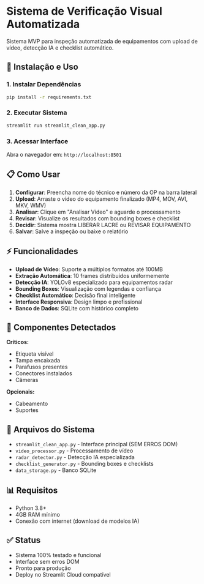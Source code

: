 # Sistema de Verificação Visual Automatizada

Sistema MVP para inspeção automatizada de equipamentos com upload de vídeo, detecção IA e checklist automático.

## 🚀 Instalação e Uso

### 1. Instalar Dependências
```bash
pip install -r requirements.txt
```

### 2. Executar Sistema
```bash
streamlit run streamlit_clean_app.py
```

### 3. Acessar Interface
Abra o navegador em: `http://localhost:8501`

## 📋 Como Usar

1. **Configurar**: Preencha nome do técnico e número da OP na barra lateral
2. **Upload**: Arraste o vídeo do equipamento finalizado (MP4, MOV, AVI, MKV, WMV)
3. **Analisar**: Clique em "Analisar Vídeo" e aguarde o processamento
4. **Revisar**: Visualize os resultados com bounding boxes e checklist
5. **Decidir**: Sistema mostra LIBERAR LACRE ou REVISAR EQUIPAMENTO
6. **Salvar**: Salve a inspeção ou baixe o relatório

## ⚡ Funcionalidades

- **Upload de Vídeo**: Suporte a múltiplos formatos até 100MB
- **Extração Automática**: 10 frames distribuídos uniformemente
- **Detecção IA**: YOLOv8 especializado para equipamentos radar
- **Bounding Boxes**: Visualização com legendas e confiança
- **Checklist Automático**: Decisão final inteligente
- **Interface Responsiva**: Design limpo e profissional
- **Banco de Dados**: SQLite com histórico completo

## 🎯 Componentes Detectados

**Críticos:**
- Etiqueta visível
- Tampa encaixada
- Parafusos presentes
- Conectores instalados
- Câmeras

**Opcionais:**
- Cabeamento
- Suportes

## 🔧 Arquivos do Sistema

- `streamlit_clean_app.py` - Interface principal (SEM ERROS DOM)
- `video_processor.py` - Processamento de vídeo
- `radar_detector.py` - Detecção IA especializada
- `checklist_generator.py` - Bounding boxes e checklists
- `data_storage.py` - Banco SQLite

## 📊 Requisitos

- Python 3.8+
- 4GB RAM mínimo
- Conexão com internet (download de modelos IA)

## ✅ Status

- Sistema 100% testado e funcional
- Interface sem erros DOM
- Pronto para produção
- Deploy no Streamlit Cloud compatível

